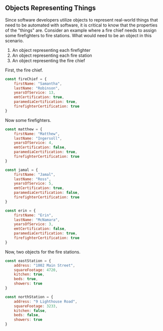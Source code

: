 ## Objects Representing Things

Since software developers utilize objects to represent real-world things that need to be automated with software, it is critical to know that the properties of the "things" are. Consider an example where a fire chief needs to assign some firefighters to fire stations. What would need to be an object in this scenario.

1. An object representing each firefighter
2. An object representing each fire station
3. An object representing the fire chief

First, the fire chief.

```js
const fireChief = {
	firstName: "Samantha",
	lastName: "Robinson",
	yearsOfService: 13,
	emtCertification: true,
	paramediaCertification: true,
	firefighterCertification: true
}
```

Now some firefighters.

```js
const matthew = {
	firstName: "Matthew",
	lastName: "Ingersoll",
	yearsOfService: 4,
	emtCertification: false,
	paramediaCertification: true,
	firefighterCertification: true
}

const jamal = {
	firstName: "Jamal",
	lastName: "Ross",
	yearsOfService: 5,
	emtCertification: true,
	paramediaCertification: false,
	firefighterCertification: true
}

const erin = {
	firstName: "Erin",
	lastName: "McNamara",
	yearsOfService: 3,
	emtCertification: false,
	paramediaCertification: true,
	firefighterCertification: true
}
```

Now, two objects for the fire stations.

```js
const eastStation = {
	address: "1002 Main Street",
	squareFootage: 4720,
	kitchen: true,
	beds: true,
	showers: true
}

const northStation = {
	address: "9 Lighthouse Road",
	squareFootage: 3233,
	kitchen: false,
	beds: false,
	showers: true
}
```


<!--stackedit_data:
eyJoaXN0b3J5IjpbLTE2ODg0NzIwMzQsLTIwODg3NDY2MTIsNz
MwOTk4MTE2XX0=
-->